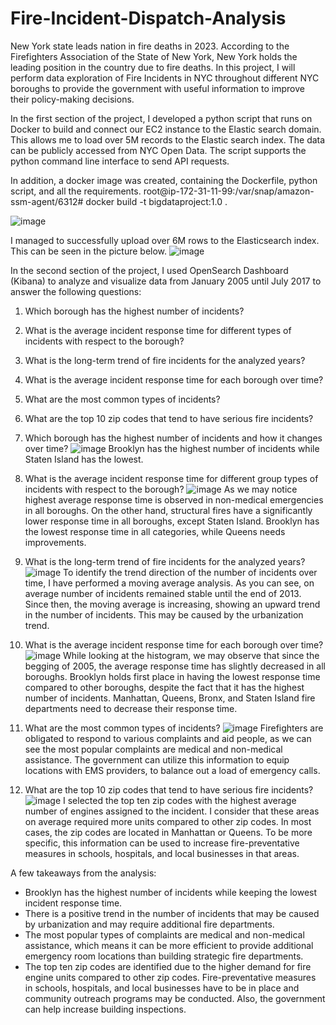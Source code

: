# Fire-Incident-Dispatch-Analysis
New York state leads nation in fire deaths in 2023. According to the Firefighters Association of the State
of New York, New York holds the leading position in the country due to fire deaths. In this project, I will
perform data exploration of Fire Incidents in NYC throughout different NYC boroughs to provide the
government with useful information to improve their policy-making decisions.

In the first section of the project, I developed a python script that runs on Docker to build and connect
our EC2 instance to the Elastic search domain. This allows me to load over 5M records to the Elastic search
index. The data can be publicly accessed from NYC Open Data. The script supports the python command
line interface to send API requests.

In addition, a docker image was created, containing the Dockerfile, python script, and all the
requirements.
root@ip-172-31-11-99:/var/snap/amazon-ssm-agent/6312# docker build -t bigdataproject:1.0 .

![image](https://user-images.githubusercontent.com/111792836/234894653-62dca3c4-05c6-4b5d-aadf-37fc8cba3fe8.png)

I managed to successfully upload over 6M rows to the Elasticsearch index. This can be seen in the picture
below.
![image](https://user-images.githubusercontent.com/111792836/234894720-f5b22849-f91f-4cd4-9cf2-80d8279bb79b.png)

In the second section of the project, I used OpenSearch Dashboard (Kibana) to analyze and visualize data
from January 2005 until July 2017 to answer the following questions:
1. Which borough has the highest number of incidents?
2. What is the average incident response time for different types of incidents with respect to the borough?
3. What is the long-term trend of fire incidents for the analyzed years?
4. What is the average incident response time for each borough over time?
5. What are the most common types of incidents?
6. What are the top 10 zip codes that tend to have serious fire incidents?

1. Which borough has the highest number of incidents and how it changes over time?
![image](https://user-images.githubusercontent.com/111792836/234894998-f496447b-1e98-4f28-a175-eff9e619578c.png)
Brooklyn has the highest number of incidents while Staten Island has the lowest.

2. What is the average incident response time for different group types of incidents with respect to
the borough?
![image](https://user-images.githubusercontent.com/111792836/234895133-fe14d00e-ccd8-42ef-9ca9-283e46e8dd60.png)
As we may notice highest average response time is observed in non-medical emergencies in all boroughs.
On the other hand, structural fires have a significantly lower response time in all boroughs, except Staten
Island. Brooklyn has the lowest response time in all categories, while Queens needs improvements.

3. What is the long-term trend of fire incidents for the analyzed years?
![image](https://user-images.githubusercontent.com/111792836/234895273-650a4e97-cb9f-4bc5-953a-fa75547e750a.png)
To identify the trend direction of the number of incidents over time, I have performed a moving average
analysis. As you can see, on average number of incidents remained stable until the end of 2013. Since then,
the moving average is increasing, showing an upward trend in the number of incidents. This may be caused
by the urbanization trend.

4. What is the average incident response time for each borough over time?
![image](https://user-images.githubusercontent.com/111792836/234895399-54883047-7246-4bbb-a79a-dc7457d2c4e2.png)
While looking at the histogram, we may observe that since the begging of 2005, the average response time
has slightly decreased in all boroughs. Brooklyn holds first place in having the lowest response time
compared to other boroughs, despite the fact that it has the highest number of incidents. Manhattan, Queens,
Bronx, and Staten Island fire departments need to decrease their response time.

5. What are the most common types of incidents?
![image](https://user-images.githubusercontent.com/111792836/234895525-16fc3acf-e764-4b27-8bd0-8ed86620f7bc.png)
Firefighters are obligated to respond to various complaints and aid people, as we can see the most popular
complaints are medical and non-medical assistance. The government can utilize this information to equip
locations with EMS providers, to balance out a load of emergency calls.

6. What are the top 10 zip codes that tend to have serious fire incidents?
![image](https://user-images.githubusercontent.com/111792836/234895652-aab58608-a515-4131-a503-5512598e3564.png)
I selected the top ten zip codes with the highest average number of engines assigned to the incident. I
consider that these areas on average required more units compared to other zip codes. In most cases, the zip
codes are located in Manhattan or Queens. To be more specific, this information can be used to increase
fire-preventative measures in schools, hospitals, and local businesses in that areas.

A few takeaways from the analysis:
- Brooklyn has the highest number of incidents while keeping the lowest incident response time.
- There is a positive trend in the number of incidents that may be caused by urbanization and may
require additional fire departments.
- The most popular types of complaints are medical and non-medical assistance, which means it can
be more efficient to provide additional emergency room locations than building strategic fire
departments.
- The top ten zip codes are identified due to the higher demand for fire engine units compared to
other zip codes. Fire-preventative measures in schools, hospitals, and local businesses have to be
in place and community outreach programs may be conducted. Also, the government can help
increase building inspections.
